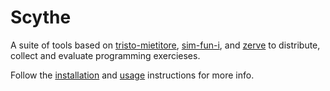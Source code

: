 # Scythe

A suite of tools based on
[tristo-mietitore](https://github.com/mapio/tristo-mietitore),
[sim-fun-i](https://github.com/mapio/sim-fun-i), and
[zerve](https://github.com/mapio/zerve) to distribute, collect and evaluate
programming exercieses.

Follow the [installation](INSTALL.md) and [usage](USAGE.md) instructions for
more info.

